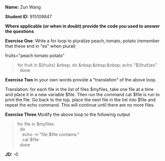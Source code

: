 __Name:__ Zun Wang

__Student ID:__ 915109847

__Where applicable (or when in doubt) provide the code you used to answer the questions__

__Exercise One__: Write a for loop to pluralize peach, tomato, potato (remember that these end in "es" when plural)

fruits="peach tomato potato"  
> for fruit in ${fruits}  
  &nbsp; do  
  &nbsp;&nbsp;&nbsp; echo "${fruit}es"  
  &nbsp; done
  
__Exercise Two__ In your own words provide a "translation" of the above loop. 
 
  Translation: for each file in the list of files $myfiles, take one file at a time and place it in a new variable $file. Then run the command cat $file is run to print the file. Go back to the top, place the next file in the list into $file and repeat the echo command. This will continue until there are no more files. 
     
__Exercise Three__ Modify the above loop to the following output

>for file in $myfiles  
&nbsp; do  
&nbsp;&nbsp;&nbsp; echo -n "file $file contains:"  
&nbsp;&nbsp;&nbsp; cat $file  
&nbsp; done

**JD:** -0
